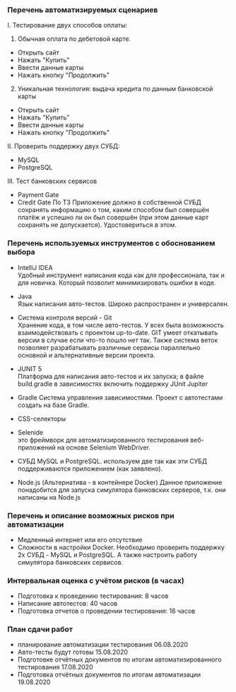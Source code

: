 ### Перечень автоматизируемых сценариев

 I. Тестирование двух способов оплаты:
 1. Обычная оплата по дебетовой карте.

 - Открыть сайт
 - Нажать "Купить"
 - Ввести данные карты
 - Нажать кнопку "Продолжить"

 2. Уникальная технология: выдача кредита по данным банковской карты
 
 - Открыть сайт
 - Нажать "Купить"
 - Ввести данные карты
 - Нажать кнопку "Продолжить"

II. Проверить поддержку двух СУБД:
* MySQL
* PostgreSQL

III. Тест банковских сервисов
* Payment Gate
* Credit Gate
По ТЗ Приложение должно в собственной СУБД сохранять информацию о том, каким способом был совершён платёж и успешно ли он был совершён (при этом данные карт сохранять не допускается).
Удостовериться в этом.


### Перечень используемых инструментов с обоснованием выбора

* IntelliJ IDEA  
Удобный инструмент написания кода как для профессионала, так и для новичка.
Который позволит минимизировать ошибки в коде.

* Java  
Язык написания авто-тестов. Широко распространен и универсален.

* Система контроля версий - Git  
Хранение кода, в том числе авто-тестов. У всех была возможность взаимодействовать с проектом up-to-date.
GIT умеет откатывать версии в случае если что-то пошло нет так. Также система веток позволяет разрабатывать различные сервисы параллельно
основной и альтернативные версии проекта.

* JUNIT 5  
 Платформа для написания авто-тестов и их запуска; в файле build.gradle в зависимостях включить поддержку JUnit Jupiter
 
* Gradle
Cистема управления зависимостями. Проект с автотестами создать на базе Gradle.

* CSS-селекторы  

* Selenide  
это фреймворк для автоматизированного тестирования веб-приложений на основе Selenium WebDriver.

* СУБД MySQL и PostgreSQL. используем две так как эти СУБД поддерживаются приложением (как заявлено).

* Node.js
  (Альтернатива - в контейнере Docker) Данное приложение понадобится для запуска симулятора банковских серверов, т.к. они написаны на Node.js

### Перечень и описание возможных рисков при автоматизации
* Медленный интернет или его отсутствие
* Сложности в настройки Docker. Необходимо проверить поддержку 2х СУБД - MySQL и PostgreSQL.
 А также настроить работу симулятора банковских сервисов.

### Интервальная оценка с учётом рисков (в часах)

* Подготовка к проведению тестирования: 8 часов
* Написание автотестов: 40 часов
* Подготовка отчетов о проведении тестирования: 16 часов

### План сдачи работ

* планирование автоматизации тестирования 06.08.2020
* Авто-тесты будут готовы 15.08.2020
* Подготовке отчётных документов по итогам автоматизированного тестирования 17.08.2020
* Подготовка отчётных документов по итогам автоматизации 19.08.2020
